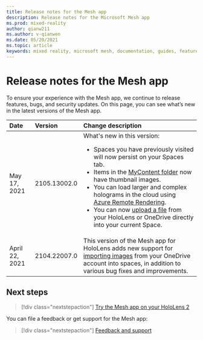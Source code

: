 ```yaml
---
title: Release notes for the Mesh app
description: Release notes for the Microsoft Mesh app
ms.prod: mixed-reality
author: qianw211
ms.author: v-qianwen
ms.date: 05/20/2021
ms.topic: article
keywords: mixed reality, microsoft mesh, documentation, guides, features, holograms, spaces
---
```


# Release notes for the Mesh app

To ensure your experience with the Mesh app, we continue to release features, bugs, and security updates.  On this page, you can see what’s new in the latest versions of the Mesh app.

| Date          | Version           | Change description  |
| :------------ |:-------------| :----------- |
| May 17, 2021  | 2105.13002.0 | What's new in this version: <br> <ul> <li> Spaces you have previously visited will now persist on your Spaces tab. </li> <li> Items in the [MyContent folder](import-content.md#accessing-the-mycontent-folder) now have thumbnail images. </li> <li> You can load larger and complex holograms in the cloud using [Azure Remote Rendering](arr-content.md). </li> <li> You can now [upload a file](import-content.md#enable-local-file-picker) from your HoloLens or OneDrive directly into your current Space. </li> </ul>|
| April 22, 2021  | 2104.22007.0 | This version of the Mesh app for HoloLens adds new support for [importing images](import-content.md) from your OneDrive account into spaces, in addition to various bug fixes and improvements. |

## Next steps

   > [!div class="nextstepaction"]
   > [Try the Mesh app on your HoloLens 2](index.md)

You can file a feedback or get support for the Mesh app:

   > [!div class="nextstepaction"]
   > [Feedback and support](faq.md#feedback-and-support)
